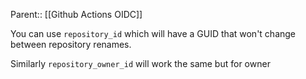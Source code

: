 Parent:: [[Github Actions OIDC]]

You can use `repository_id` which will have a GUID that won't change between repository renames.

Similarly `repository_owner_id` will work the same but for owner